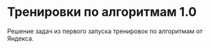 # Тренировки по алгоритмам 1.0

Решение задач из первого запуска тренировок по алгоритмам от Яндекса.